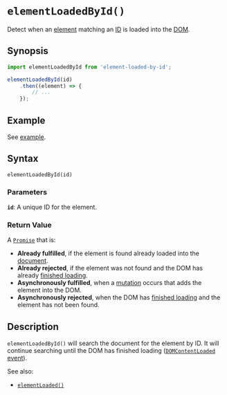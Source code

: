 # `elementLoadedById()`

Detect when an [element](https://developer.mozilla.org/en-US/docs/Web/API/HTMLElement)
matching an [ID](https://developer.mozilla.org/en-US/docs/Web/API/Element/id)
is loaded into the [DOM](https://developer.mozilla.org/en-US/docs/Web/API/Document_Object_Model).

## Synopsis

```javascript
import elementLoadedById from 'element-loaded-by-id';

elementLoadedById(id)
    .then((element) => {
        // ...
    });
```

## Example

See [example](https://bezborodow.github.io/element-loaded-by-id/examples/loaded.html).

## Syntax
```
elementLoadedById(id)
```

### Parameters

**`id`**: A unique ID for the element.

### Return Value

A [`Promise`](https://developer.mozilla.org/en-US/docs/Web/JavaScript/Reference/Global_Objects/Promise) that is:

 * **Already fulfilled**, if the element is found already loaded into the
   [document](https://developer.mozilla.org/en-US/docs/Web/API/Window/document).
 * **Already rejected**, if the element was not found and the DOM has already
   [finished
   loading](https://developer.mozilla.org/en-US/docs/Web/API/Document/readyState).
 * **Asynchronously fulfilled**, when a
   [mutation](https://developer.mozilla.org/en-US/docs/Web/API/MutationObserver)
   occurs that adds the element into the DOM.
 * **Asynchronously rejected**, when the DOM has [finished
   loading](https://developer.mozilla.org/en-US/docs/Web/API/Window/DOMContentLoaded_event)
   and the element has not been found.

## Description

`elementLoadedById()` will search the document for the element by ID.
It will continue searching until the DOM has finished loading ([`DOMContentLoaded`
event](https://developer.mozilla.org/en-US/docs/Web/API/Window/DOMContentLoaded_event)).

See also:

  * [`elementLoaded()`](https://github.com/bezborodow/element-loaded)
